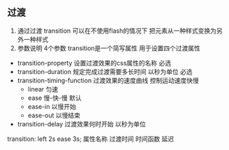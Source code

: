 ## 过渡
1. 通过过渡 transition 可以在不使用flash的情况下 把元素从一种样式变换为另外一种样式
2. 参数说明 4个参数
transition是一个简写属性 用于设置四个过渡属性
- transition-property 设置过渡效果的css属性的名称  必选
- transition-duration 规定完成过渡需要多长时间 以秒为单位 必选
- transition-timing-function 过渡效果的速度曲线 控制运动速度快慢
  * linear 匀速
  * ease 慢-快-慢 默认
  * ease-in 以慢开始
  * ease-out 以慢结束
- transition-delay  过渡效果何时开始 以秒为单位

transition: left 2s  ease 3s;
  属性名称 过渡时间 时间函数  延迟
<!-- 过渡效果默认会还原到原始状态 -->